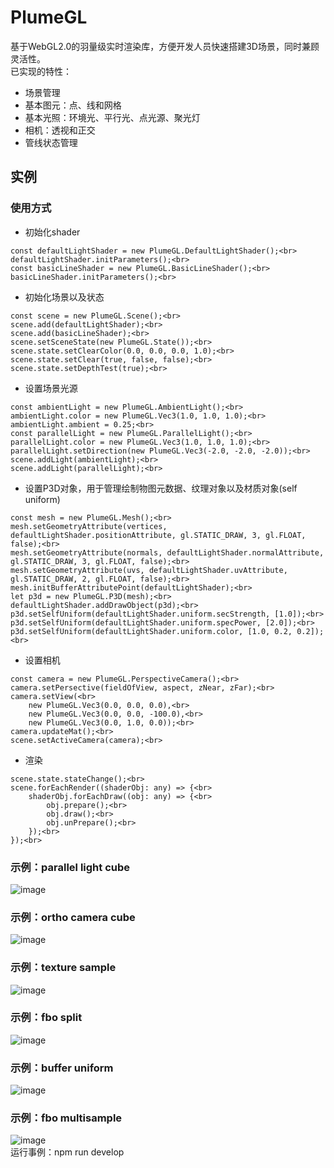 # PlumeGL
基于WebGL2.0的羽量级实时渲染库，方便开发人员快速搭建3D场景，同时兼顾灵活性。<br>
已实现的特性：<br>
* 场景管理<br>
* 基本图元：点、线和网格<br>
* 基本光照：环境光、平行光、点光源、聚光灯<br>
* 相机：透视和正交<br>
* 管线状态管理<br>
## 实例
### 使用方式
* 初始化shader<br>
```
const defaultLightShader = new PlumeGL.DefaultLightShader();<br>
defaultLightShader.initParameters();<br>
const basicLineShader = new PlumeGL.BasicLineShader();<br>
basicLineShader.initParameters();<br>
```
* 初始化场景以及状态<br>
```
const scene = new PlumeGL.Scene();<br>
scene.add(defaultLightShader);<br>
scene.add(basicLineShader);<br>
scene.setSceneState(new PlumeGL.State());<br>
scene.state.setClearColor(0.0, 0.0, 0.0, 1.0);<br>
scene.state.setClear(true, false, false);<br>
scene.state.setDepthTest(true);<br>
```
* 设置场景光源<br>
```
const ambientLight = new PlumeGL.AmbientLight();<br>
ambientLight.color = new PlumeGL.Vec3(1.0, 1.0, 1.0);<br>
ambientLight.ambient = 0.25;<br>
const parallelLight = new PlumeGL.ParallelLight();<br>
parallelLight.color = new PlumeGL.Vec3(1.0, 1.0, 1.0);<br>
parallelLight.setDirection(new PlumeGL.Vec3(-2.0, -2.0, -2.0));<br>
scene.addLight(ambientLight);<br>
scene.addLight(parallelLight);<br>
```
* 设置P3D对象，用于管理绘制物图元数据、纹理对象以及材质对象(self uniform)<br>
```
const mesh = new PlumeGL.Mesh();<br>
mesh.setGeometryAttribute(vertices, defaultLightShader.positionAttribute, gl.STATIC_DRAW, 3, gl.FLOAT, false);<br>
mesh.setGeometryAttribute(normals, defaultLightShader.normalAttribute, gl.STATIC_DRAW, 3, gl.FLOAT, false);<br>
mesh.setGeometryAttribute(uvs, defaultLightShader.uvAttribute, gl.STATIC_DRAW, 2, gl.FLOAT, false);<br>
mesh.initBufferAttributePoint(defaultLightShader);<br>
let p3d = new PlumeGL.P3D(mesh);<br>
defaultLightShader.addDrawObject(p3d);<br>
p3d.setSelfUniform(defaultLightShader.uniform.secStrength, [1.0]);<br>
p3d.setSelfUniform(defaultLightShader.uniform.specPower, [2.0]);<br>
p3d.setSelfUniform(defaultLightShader.uniform.color, [1.0, 0.2, 0.2]);<br>
```
* 设置相机<br>
```
const camera = new PlumeGL.PerspectiveCamera();<br>
camera.setPersective(fieldOfView, aspect, zNear, zFar);<br>
camera.setView(<br>
    new PlumeGL.Vec3(0.0, 0.0, 0.0),<br>
    new PlumeGL.Vec3(0.0, 0.0, -100.0),<br>
    new PlumeGL.Vec3(0.0, 1.0, 0.0));<br>
camera.updateMat();<br>
scene.setActiveCamera(camera);<br>
```
* 渲染<br>
```
scene.state.stateChange();<br>
scene.forEachRender((shaderObj: any) => {<br>
    shaderObj.forEachDraw((obj: any) => {<br>
        obj.prepare();<br>
        obj.draw();<br>
        obj.unPrepare();<br>
    });<br>
});<br>
```
### 示例：parallel light cube
![image](https://github.com/zhoumingyang/PlumeGL/blob/master/demoimage/parallellightcube.png)<br>
### 示例：ortho camera cube
![image](https://github.com/zhoumingyang/PlumeGL/blob/master/demoimage/orthocameracube.png)<br>
### 示例：texture sample
![image](https://github.com/zhoumingyang/PlumeGL/blob/master/demoimage/sampletexture.png)<br>
### 示例：fbo split
![image](https://github.com/zhoumingyang/PlumeGL/blob/master/demoimage/fbosplit.png)<br>
### 示例：buffer uniform
![image](https://github.com/zhoumingyang/PlumeGL/blob/master/demoimage/bufferuniform.png)<br>
### 示例：fbo multisample
![image](https://github.com/zhoumingyang/PlumeGL/blob/master/demoimage/fbosplit.png)<br>
运行事例：npm run develop <br>

